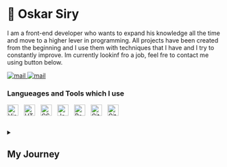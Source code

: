 # 👦 Oskar Siry
 I am a front-end developer who wants to expand his knowledge all the time and move to a higher lever in programming.
All projects have been created from the beginning and I use them with techniques that I have and I try to constantly improve.
Im currently lookinf fro a job, feel fre to contact me using button below.

<p align ="left">
  <a href="mailto:oskarsiry99@gmail.com">
    <img alt="mail" title="mail" src="https://custom-icon-badges.demolab.com/badge/-oskarsiry99@gmail.com-red?style=for-the-badge&logo=mention&logoColor=white" />
  </a>
 <a href="https://www.linkedin.com/in/oskar-siry-89743b263/">
    <img alt="mail" title="mail" src="https://img.shields.io/badge/LinkedIn-0077B5?style=for-the-badge&logo=linkedin&logoColor=white" />
  </a>
  </p>

### Langueages and Tools which I use
<img align="left" alt="Visual Studio Code" width="26px" src="https://cdn.jsdelivr.net/gh/devicons/devicon/icons/vscode/vscode-original.svg" style="padding-right:10px;" />
<img align="left" alt="HTML5" width="26px" src="https://cdn.jsdelivr.net/gh/devicons/devicon/icons/html5/html5-original.svg" style="padding-right:10px;" />
<img align="left" alt="CSS3" width="26px" src="https://cdn.jsdelivr.net/gh/devicons/devicon/icons/css3/css3-original.svg" style="padding-right:10px;" />
<img align="left" alt="JavaScript" width="26px" src="https://cdn.jsdelivr.net/gh/devicons/devicon/icons/javascript/javascript-original.svg" style="padding-right:10px;" />
<img align="left" alt="React" width="26px" src="https://cdn.jsdelivr.net/gh/devicons/devicon/icons/react/react-original.svg" style="padding-right:10px;" />
<img align="left" alt="Git" width="26px" src="https://cdn.jsdelivr.net/gh/devicons/devicon/icons/git/git-original.svg" style="padding-right:10px;" />
<img align="left" alt="GitHub" width="26px" src="https://user-images.githubusercontent.com/3369400/139447912-e0f43f33-6d9f-45f8-be46-2df5bbc91289.png" style="padding-right:10px; color:"black" />
<br/>

#

<details>
 <summary><h2>My Journey</h2></summary>
 My first interest in programming came at school, when I was learning the absolute basics of C++, but it really wasn't much. Over time, I decided to delve more into the information and found that programming as a Front-end developer is what I want to do. I read a bit of information and immediately started looking for sources where I could start learning. I started the course and every day I gained more and more skills. He continues his way and wants to expand his skills and learn new technologies.
</details>
<!--
**OskarS99/OskarS99** is a ✨ _special_ ✨ repository because its `README.md` (this file) appears on your GitHub profile.

Here are some ideas to get you started:

- 🔭 I’m currently working on ...
- 🌱 I’m currently learning ...
- 👯 I’m looking to collaborate on ...
- 🤔 I’m looking for help with ...
- 💬 Ask me about ...
- 📫 How to reach me: ...
- 😄 Pronouns: ...
- ⚡ Fun fact: ...
-->
